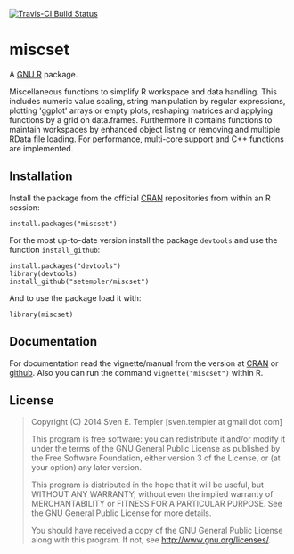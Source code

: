 [![Travis-CI Build Status](https://travis-ci.org/setempler/miscset.png?branch=master)](https://travis-ci.org/setempler/miscset)

# miscset

A [GNU R](http://r-project.org) package.

Miscellaneous functions to simplify R workspace and data handling. This includes numeric value scaling, string manipulation by regular expressions, plotting 'ggplot' arrays or empty plots, reshaping matrices and applying functions by a grid on data.frames. Furthermore it contains functions to maintain workspaces by enhanced object listing or removing and multiple RData file loading. For performance, multi-core support and C++ functions are implemented.

## Installation

Install the package from the official [CRAN](http://cran.r-project.org/web/packages/miscset/index.html) repositories from within an R session:

```
install.packages("miscset")
```

For the most up-to-date version install the package `devtools` and use the function `install_github`:

```
install.packages("devtools")
library(devtools)
install_github("setempler/miscset")
```

And to use the package load it with:

```
library(miscset)
```

## Documentation

For documentation read the vignette/manual from the version at [CRAN](http://cran.r-project.org/web/packages/miscset/vignettes/miscset.pdf) or [github](https://raw.githubusercontent.com/setempler/miscset/master/vignettes/miscset.pdf). Also you can run the command `vignette("miscset")` within R.

## License

> Copyright (C) 2014 Sven E. Templer [sven.templer at gmail dot com]
> 
> This program is free software: you can redistribute it and/or modify
> it under the terms of the GNU General Public License as published by
> the Free Software Foundation, either version 3 of the License, or
> (at your option) any later version.
>
> This program is distributed in the hope that it will be useful,
> but WITHOUT ANY WARRANTY; without even the implied warranty of
> MERCHANTABILITY or FITNESS FOR A PARTICULAR PURPOSE. See the 
> GNU General Public License for more details.
>
> You should have received a copy of the GNU General Public License
> along with this program. If not, see <http://www.gnu.org/licenses/>.
